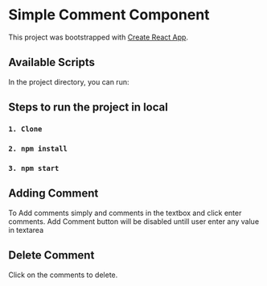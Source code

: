 # Simple Comment Component

This project was bootstrapped with [Create React App](https://github.com/facebook/create-react-app).

## Available Scripts

In the project directory, you can run:

## Steps to run the project in local

### `1. Clone`

### `2. npm install`

### `3. npm start`

## Adding Comment

To Add comments simply and comments in the textbox and click enter comments. Add Comment button will be disabled untill user enter any value in textarea

## Delete Comment

Click on the comments to delete.
